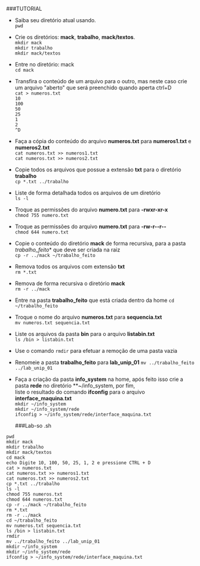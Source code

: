 ###TUTORIAL

* Saiba seu diretório atual usando.  
  `pwd`

* Crie os diretórios: **mack**, **trabalho**, **mack/textos**.  
  `mkdir mack`  
  `mkdir trabalho`  
  `mkdir mack/textos`  
  
  
* Entre no diretório: mack  
  `cd mack`  
  
  
* Transfira o conteúdo de um arquivo para o outro, mas neste caso crie um arquivo "aberto" que será preenchido quando aperta ctrl+D  
 `cat > numeros.txt`  
 `10`  
 `100`  
 `50`  
 `25`  
 `1`  
 `2`  
 `^D`  
 
* Faça a cópia do conteúdo do arquivo **numeros.txt** para **numeros1.txt** e **numeros2.txt**  
  `cat numeros.txt >> numeros1.txt`  
  `cat numeros.txt >> numeros2.txt`  
  
* Copie todos os arquivos que possue a extensão **txt** para o diretório **trabalho**  
 `cp *.txt ../trabalho`  
 
* Liste de forma detalhada todos os arquivos de um diretório  
  `ls -l`  

* Troque as permissões do arquivo **numero.txt** para **-rwxr-xr-x**  
  `chmod 755 numero.txt`  
  
* Troque as permissões do arquivo **numero.txt** para **-rw-r--r--**  
  `chmod 644 numero.txt`  
  
* Copie o conteúdo do diretório **mack** de forma recursiva, para a pasta *trabalho_feito** que deve ser criada na raiz  
  `cp -r ../mack ~/trabalho_feito`  
  
* Remova todos os arquivos com extensão **txt**  
 `rm *.txt`  
 
* Remova de forma recursiva o diretório **mack**  
  `rm -r ../mack`  
  
* Entre na pasta **trabalho_feito** que está criada dentro da home
  `cd ~/trabalho_feito`  
  
* Troque o nome do arquivo **numeros.txt** para **sequencia.txt**  
 `mv numeros.txt sequencia.txt`  
 
* Liste os arquivos da pasta **bin** para o arquivo **listabin.txt**  
  `ls /bin > listabin.txt`  
  
* Use o comando `rmdir` para efetuar a remoção de uma pasta vazia  

* Renomeie a pasta **trabalho_feito** para **lab_unip_01**
  `mv ../trabalho_feito ../lab_unip_01`  
  
* Faça a criação da pasta **info_system** na home, após feito isso crie a pasta **rede** no diretório **~/info_system, por fim,  
  liste o resultado do comando **ifconfig** para o arquivo **interface_maquina.txt**  
  `mkdir ~/info_system`  
  `mkdir ~/info_system/rede`  
  `ifconfig > ~/info_system/rede/interface_maquina.txt`  
  
  
  
  ###Lab-so .sh  
```  
pwd
mkdir mack
mkdir trabalho
mkdir mack/textos
cd mack
echo Digite 10, 100, 50, 25, 1, 2 e pressione CTRL + D
cat > numeros.txt
cat numeros.txt >> numeros1.txt
cat numeros.txt >> numeros2.txt
cp *.txt ../trabalho
ls -l
chmod 755 numeros.txt
chmod 644 numeros.txt
cp -r ../mack ~/trabalho_feito
rm *.txt
rm -r ../mack
cd ~/trabalho_feito
mv numeros.txt sequencia.txt
ls /bin > listabin.txt
rmdir
mv ../trabalho_feito ../lab_unip_01
mkdir ~/info_system
mkdir ~/info_system/rede
ifconfig > ~/info_system/rede/interface_maquina.txt  
```
  
  
  




















 
